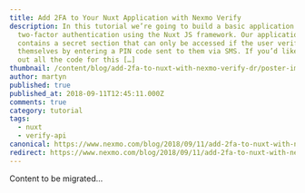 ```yaml
---
title: Add 2FA to Your Nuxt Application with Nexmo Verify
description: In this tutorial we’re going to build a basic application with
  two-factor authentication using the Nuxt JS framework. Our application
  contains a secret section that can only be accessed if the user verifies
  themselves by entering a PIN code sent to them via SMS. If you’d like to check
  out all the code for this […]
thumbnail: /content/blog/add-2fa-to-nuxt-with-nexmo-verify-dr/poster-image-1.png
author: martyn
published: true
published_at: 2018-09-11T12:45:11.000Z
comments: true
category: tutorial
tags:
  - nuxt
  - verify-api
canonical: https://www.nexmo.com/blog/2018/09/11/add-2fa-to-nuxt-with-nexmo-verify-dr
redirect: https://www.nexmo.com/blog/2018/09/11/add-2fa-to-nuxt-with-nexmo-verify-dr
---
```


Content to be migrated...
